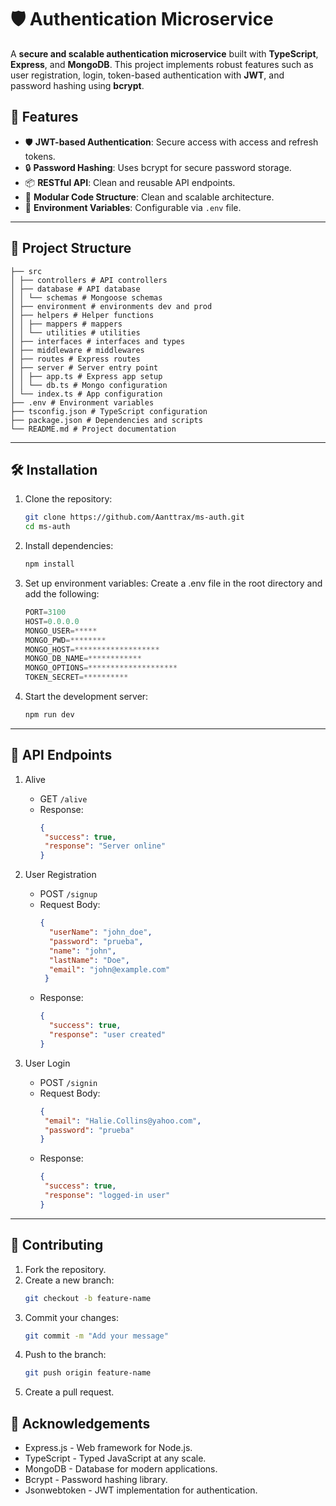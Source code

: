 # 🛡️ Authentication Microservice

A **secure and scalable authentication microservice** built with **TypeScript**, **Express**, and **MongoDB**. This project implements robust features such as user registration, login, token-based authentication with **JWT**, and password hashing using **bcrypt**.

## 🚀 Features

- 🛡️ **JWT-based Authentication**: Secure access with access and refresh tokens.
- 🔒 **Password Hashing**: Uses bcrypt for secure password storage.
- 📦 **RESTful API**: Clean and reusable API endpoints.
- 🧩 **Modular Code Structure**: Clean and scalable architecture.
- 📄 **Environment Variables**: Configurable via `.env` file.

---

## 📂 Project Structure
```
├── src 
│ ├── controllers # API controllers 
│ ├── database # API database 
│ │ └── schemas # Mongoose schemas 
│ ├── environment # environments dev and prod 
│ ├── helpers # Helper functions 
│ │ ├── mappers # mappers
│ │ └── utilities # utilities
│ ├── interfaces # interfaces and types
│ ├── middleware # middlewares
│ ├── routes # Express routes 
│ ├── server # Server entry point 
│ │ ├── app.ts # Express app setup 
│ │ └── db.ts # Mongo configuration
│ └── index.ts # App configuration
├── .env # Environment variables 
├── tsconfig.json # TypeScript configuration 
├── package.json # Dependencies and scripts 
└── README.md # Project documentation
```
---
## 🛠️ Installation

1. Clone the repository:
   ```bash
   git clone https://github.com/Aanttrax/ms-auth.git
   cd ms-auth
   ```
2. Install dependencies:
   ```bash
   npm install
   ```
3. Set up environment variables: Create a .env file in the root directory and add the following:  
   ```javascript
   PORT=3100
   HOST=0.0.0.0
   MONGO_USER=*****
   MONGO_PWD=********
   MONGO_HOST=*******************
   MONGO_DB_NAME=************
   MONGO_OPTIONS=********************
   TOKEN_SECRET=**********
   ```
4. Start the development server:
   ```bash
   npm run dev
   ```
---
## 🔗 API Endpoints

1. Alive
    - GET `/alive`
    - Response:
        ```json
        {
         "success": true,
         "response": "Server online"
        }
        ```
2. User Registration

    - POST `/signup`
    - Request Body:
        ```json
        {
          "userName": "john_doe",
          "password": "prueba",
          "name": "john",
          "lastName": "Doe",
          "email": "john@example.com"
         }
        ```
    - Response:
        ```json
        {
          "success": true,
          "response": "user created"
        }
        ```
3. User Login
    - POST `/signin`
    - Request Body:
        ```json
        {
         "email": "Halie.Collins@yahoo.com",
         "password": "prueba"
        }
        ```
    - Response:
        ```json
        {
         "success": true,
         "response": "logged-in user"
        }
        ```
---
## 🤝 Contributing

1. Fork the repository.
2. Create a new branch:
   ```bash
   git checkout -b feature-name
   ```
3. Commit your changes:
   ```bash
   git commit -m "Add your message"
   ```
4. Push to the branch:
   ```bash
   git push origin feature-name
   ```
5. Create a pull request.

## 🌟 Acknowledgements

- Express.js - Web framework for Node.js.
- TypeScript - Typed JavaScript at any scale.
- MongoDB - Database for modern applications.
- Bcrypt - Password hashing library.
- Jsonwebtoken - JWT implementation for authentication.

<!-- ## 📜 License
This project is licensed under the MIT License. See the LICENSE file for details. -->

